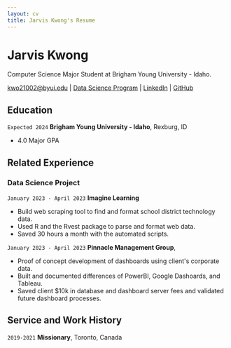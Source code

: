 ```yaml
---
layout: cv
title: Jarvis Kwong's Resume
---
```


# Jarvis Kwong

Computer Science Major Student at Brigham Young University - Idaho.

<div id="webaddress">
<a href="kwo21002@byui.edu">kwo21002@byui.edu</a>
| <a href="https://byuidatascience.github.io/development.html">Data Science Program</a>
| <a href="www.linkedin.com/in/jarviskwong1">LinkedIn</a>
| <a href="https://github.com/JarvisK032">GitHub</a>
</div>

<!-- https://www.monique.tech/the-art-of-markdown -->

## Education

`Expected 2024`
**Brigham Young University - Idaho**, Rexburg, ID

- 4.0 Major GPA

## Related Experience

### Data Science Project

`January 2023 - April 2023`
**Imagine Learning**

- Build web scraping tool to find and format school district technology data.
- Used R and the Rvest package to parse and format web data.
- Saved 30 hours a month with the automated scripts.

`January 2023 - April 2023`
**Pinnacle Management Group**,

- Proof of concept development of dashboards using client's corporate data.
- Built and documented differences of PowerBI, Google Dashoards, and Tableau.
- Saved client $10k in database and dashboard server fees and validated future dashboard processes.

## Service and Work History

`2019-2021`
**Missionary**, Toronto, Canada

<!-- ### Footer

Last updated: May 2013 -->
